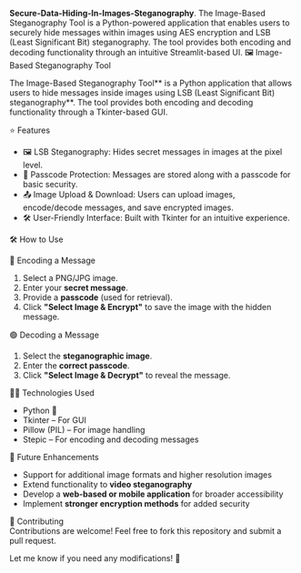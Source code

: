 **Secure-Data-Hiding-In-Images-Steganography**.
The Image-Based Steganography Tool is a Python-powered application that enables users to securely hide messages within images using AES encryption and LSB (Least Significant Bit) steganography. The tool provides both encoding and decoding functionality through an intuitive Streamlit-based UI.
🖼️ Image-Based Steganography Tool  

The Image-Based Steganography Tool** is a Python application that allows users to hide messages inside images using LSB (Least Significant Bit) steganography**. The tool provides both encoding and decoding functionality through a Tkinter-based GUI.

 ⭐ Features  

- 🖼️ LSB Steganography: Hides secret messages in images at the pixel level.  
- 🔑 Passcode Protection: Messages are stored along with a passcode for basic security.  
- 📤 Image Upload & Download: Users can upload images, encode/decode messages, and save encrypted images.  
- 🛠️ User-Friendly Interface: Built with Tkinter for an intuitive experience.  

🛠 How to Use  

🔵 Encoding a Message  
1. Select a PNG/JPG image.  
2. Enter your **secret message**.  
3. Provide a **passcode** (used for retrieval).  
4. Click **"Select Image & Encrypt"** to save the image with the hidden message.  

 🟢 Decoding a Message  
1. Select the **steganographic image**.  
2. Enter the **correct passcode**.  
3. Click **"Select Image & Decrypt"** to reveal the message.  

 👨‍💻 Technologies Used  

- Python 🐍  
- Tkinter – For GUI  
- Pillow (PIL) – For image handling  
- Stepic – For encoding and decoding messages  

 🚀 Future Enhancements  

- Support for additional image formats and higher resolution images  
- Extend functionality to **video steganography**  
- Develop a **web-based or mobile application** for broader accessibility  
- Implement **stronger encryption methods** for added security  

 🤝 Contributing  
Contributions are welcome! Feel free to fork this repository and submit a pull request.  


Let me know if you need any modifications! 🚀

